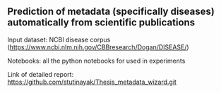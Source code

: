 ## Prediction of metadata (specifically diseases) automatically from scientific publications
Input dataset: NCBI disease corpus (https://www.ncbi.nlm.nih.gov/CBBresearch/Dogan/DISEASE/)

Notebooks: all the python notebooks for used in experiments

Link of detailed report: https://github.com/stutinayak/Thesis_metadata_wizard.git

